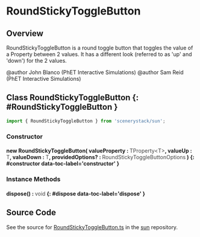 # RoundStickyToggleButton

## Overview

RoundStickyToggleButton is a round toggle button that toggles the value of a Property between 2 values.
It has a different look (referred to as 'up' and 'down') for the 2 values.

@author John Blanco (PhET Interactive Simulations)
@author Sam Reid (PhET Interactive Simulations)

## Class RoundStickyToggleButton {: #RoundStickyToggleButton }


```js
import { RoundStickyToggleButton } from 'scenerystack/sun';
```
### Constructor

#### new RoundStickyToggleButton( valueProperty : <span style="font-weight: 400; opacity: 80%;">TProperty&lt;T&gt;</span>, valueUp : <span style="font-weight: 400; opacity: 80%;">T</span>, valueDown : <span style="font-weight: 400; opacity: 80%;">T</span>, providedOptions? : <span style="font-weight: 400; opacity: 80%;">RoundStickyToggleButtonOptions</span> ) {: #constructor data-toc-label='constructor' }

### Instance Methods

#### dispose() : <span style="font-weight: 400; opacity: 80%;">void</span> {: #dispose data-toc-label='dispose' }



## Source Code

See the source for [RoundStickyToggleButton.ts](https://github.com/phetsims/sun/blob/main/js/buttons/RoundStickyToggleButton.ts) in the [sun](https://github.com/phetsims/sun) repository.

